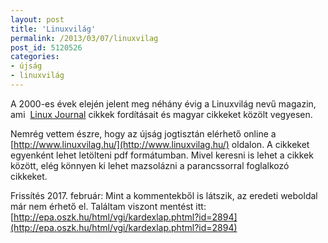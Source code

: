 ```yaml
---
layout: post
title: 'Linuxvilág'
permalink: /2013/03/07/linuxvilag
post_id: 5120526
categories: 
- újság
- linuxvilág
---
```


A 2000-es évek elején jelent meg néhány évig a Linuxvilág nevű magazin, ami 
[Linux Journal](http://www.linuxjournal.com/) cikkek fordításait és magyar cikkeket közölt vegyesen.

Nemrég vettem észre, hogy az újság jogtisztán elérhető online a 
[http://www.linuxvilag.hu/](http://www.linuxvilag.hu/) oldalon. A cikkeket egyenként lehet letölteni pdf formátumban. Mivel keresni is lehet a cikkek között, elég könnyen ki lehet mazsolázni a parancssorral foglalkozó cikkeket.

Frissítés 2017. február: Mint a kommentekből is látszik, az eredeti weboldal már nem érhető el. Találtam viszont mentést itt: 
[http://epa.oszk.hu/html/vgi/kardexlap.phtml?id=2894](http://epa.oszk.hu/html/vgi/kardexlap.phtml?id=2894)